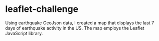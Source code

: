 # leaflet-challenge

Using earthquake GeoJson data, I created a map that displays the last 7 days of earthquake activity in the US. The map employs the Leaflet JavaScript library. 